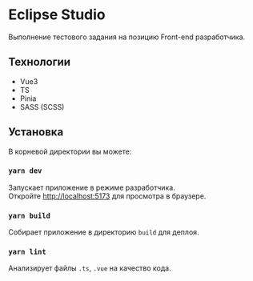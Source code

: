 # Eclipse Studio

Выполнение тестового задания на позицию Front-end разработчика.

## Технологии
- Vue3
- TS
- Pinia
- SASS (SCSS)

## Установка

В корневой директории вы можете:

### `yarn dev`

Запускает приложение в режиме разработчика.\
Откройте [http://localhost:5173](http://localhost:5173) для просмотра в браузере.

### `yarn build`

Собирает приложение в директорию `build` для деплоя.

### `yarn lint`

Анализирует файлы `.ts`, `.vue` на качество кода.
